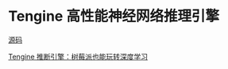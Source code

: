 # Tengine 高性能神经网络推理引擎

[源码](https://github.com/Ewenwan/Tengine)

[Tengine 推断引擎：树莓派也能玩转深度学习](https://shumeipai.nxez.com/2018/12/07/tengine-inference-engine-raspberry-pi-deep-learning.html)
